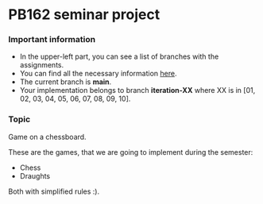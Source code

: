 # PB162 seminar project

### Important information
- In the upper-left part, you can see a list of branches with the assignments.
- You can find all the necessary information [here](https://gitlab.fi.muni.cz/pb162/pb162-course-info/-/wikis/home).
- The current branch is **main**.
- Your implementation belongs to branch **iteration-XX** where XX is in [01, 02, 03, 04, 05, 06, 07, 08, 09, 10].

### Topic
Game on a chessboard.


These are the games, that we are going to implement during the semester:
- Chess
- Draughts

Both with simplified rules :).
